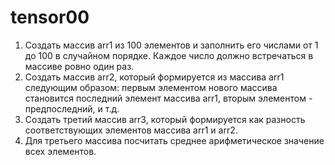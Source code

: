 # tensor00
1. Создать массив arr1 из 100 элементов и заполнить его числами от 1 до 100 в случайном порядке. Каждое число должно встречаться в массиве ровно один раз.
2. Создать массив arr2, который формируется из массива arr1 следующим образом:
первым элементом нового массива становится последний элемент массива arr1, вторым элементом - предпоследний, и т.д.
3. Создать третий  массив arr3, который формируется как разность соответствующих элементов массива arr1 и arr2.
4. Для третьего массива посчитать среднее арифметическое значение всех элементов.
